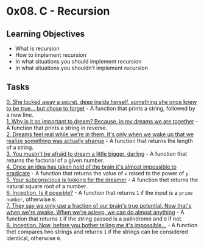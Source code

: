 # 0x08. C - Recursion

## Learning Objectives
- What is recursion
- How to implement recursion
- In what situations you should implement recursion
- In what situations you shouldn’t implement recursion

## Tasks
[0. She locked away a secret, deep inside herself, something she once knew to be true... but chose to forget](0-puts_recursion.c) - A function that prints a string, followed by a new line.  
[1. Why is it so important to dream? Because, in my dreams we are together](1-print_rev_recursion.c) - A function that prints a string in reverse.  
[2. Dreams feel real while we're in them. It's only when we wake up that we realize something was actually strange](2-strlen_recursion.c) - A function that returns the length of a string.  
[3. You mustn't be afraid to dream a little bigger, darling](3-factorial.c) - A function that returns the factorial of a given number.  
[4. Once an idea has taken hold of the brain it's almost impossible to eradicate](4-pow_recursion.c) - A function that returns the value of `x` raised to the power of `y`.  
[5. Your subconscious is looking for the dreamer](5-sqrt_recursion.c) - A function thet returns the natural square root of a number.  
[6. Inception. Is it possible?](6-is_prime_number.c) - A function that returns `1` if the input is a `prime number`, otherwise `0`.  
[7. They say we only use a fraction of our brain's true potential. Now that's when we're awake. When we're asleep, we can do almost anything](100-is_palindrome.c) - A function that returns `1` if the string passed is a palindrome and `0` if not.  
[8. Inception. Now, before you bother telling me it's impossible...](101-wildcmp.c) - A function thet compares two strings and returns `1` if the strings can be considered identical, otherwise `0`.  

